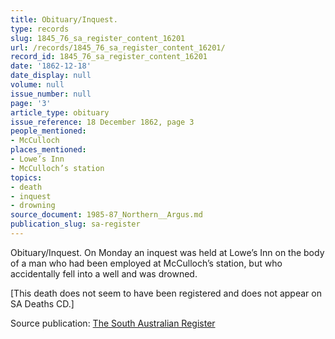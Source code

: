```yaml
---
title: Obituary/Inquest.
type: records
slug: 1845_76_sa_register_content_16201
url: /records/1845_76_sa_register_content_16201/
record_id: 1845_76_sa_register_content_16201
date: '1862-12-18'
date_display: null
volume: null
issue_number: null
page: '3'
article_type: obituary
issue_reference: 18 December 1862, page 3
people_mentioned:
- McCulloch
places_mentioned:
- Lowe’s Inn
- McCulloch’s station
topics:
- death
- inquest
- drowning
source_document: 1985-87_Northern__Argus.md
publication_slug: sa-register
---
```


Obituary/Inquest.  On Monday an inquest was held at Lowe’s Inn on the body of a man who had been employed at McCulloch’s station, but who accidentally fell into a well and was drowned.

[This death does not seem to have been registered and does not appear on SA Deaths CD.]

Source publication: [The South Australian Register](/publications/sa-register/)
